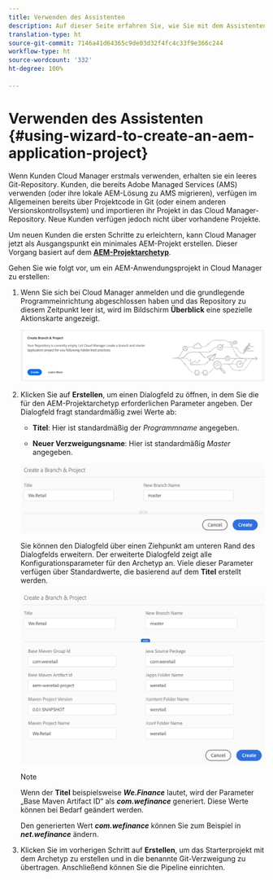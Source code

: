```yaml
---
title: Verwenden des Assistenten
description: Auf dieser Seite erfahren Sie, wie Sie mit dem Assistenten ein AEM-Anwendungsprojekt erstellen
translation-type: ht
source-git-commit: 7146a41d64365c9de03d32f4fc4c33f9e366c244
workflow-type: ht
source-wordcount: '332'
ht-degree: 100%

---
```



# Verwenden des Assistenten {#using-wizard-to-create-an-aem-application-project}

Wenn Kunden Cloud Manager erstmals verwenden, erhalten sie ein leeres Git-Repository. Kunden, die bereits Adobe Managed Services (AMS) verwenden (oder ihre lokale AEM-Lösung zu AMS migrieren), verfügen im Allgemeinen bereits über Projektcode in Git (oder einem anderen Versionskontrollsystem) und importieren ihr Projekt in das Cloud Manager-Repository. Neue Kunden verfügen jedoch nicht über vorhandene Projekte.

Um neuen Kunden die ersten Schritte zu erleichtern, kann Cloud Manager jetzt als Ausgangspunkt ein minimales AEM-Projekt erstellen. Dieser Vorgang basiert auf dem [**AEM-Projektarchetyp**](https://github.com/Adobe-Marketing-Cloud/aem-project-archetype).


Gehen Sie wie folgt vor, um ein AEM-Anwendungsprojekt in Cloud Manager zu erstellen:

1. Wenn Sie sich bei Cloud Manager anmelden und die grundlegende Programmeinrichtung abgeschlossen haben und das Repository zu diesem Zeitpunkt leer ist, wird im Bildschirm **Überblick** eine spezielle Aktionskarte angezeigt.

   ![](assets/image2018-10-3_14-29-44.png)

1. Klicken Sie auf **Erstellen**, um einen Dialogfeld zu öffnen, in dem Sie die für den AEM-Projektarchetyp erforderlichen Parameter angeben. Der Dialogfeld fragt standardmäßig zwei Werte ab:

   * **Titel**: Hier ist standardmäßig der *Programmname* angegeben.

   * **Neuer Verzweigungsname**: Hier ist standardmäßig *Master* angegeben.

   ![](assets/screen_shot_2018-10-08at55825am.png)

   Sie können den Dialogfeld über einen Ziehpunkt am unteren Rand des Dialogfelds erweitern. Der erweiterte Dialogfeld zeigt alle Konfigurationsparameter für den Archetyp an. Viele dieser Parameter verfügen über Standardwerte, die basierend auf dem **Titel** erstellt werden.

   ![](assets/screen_shot_2018-10-08at60032am.png)

   >[!NOTE]
   >
   >Wenn der **Titel** beispielsweise ***We.Finance*** lautet, wird der Parameter „Base Maven Artifact ID“ als ***com.wefinance*** generiert. Diese Werte können bei Bedarf geändert werden.
   >
   >
   >Den generierten Wert ***com.wefinance*** können Sie zum Beispiel in ***net.wefinance*** ändern.

1. Klicken Sie im vorherigen Schritt auf **Erstellen**, um das Starterprojekt mit dem Archetyp zu erstellen und in die benannte Git-Verzweigung zu übertragen. Anschließend können Sie die Pipeline einrichten.